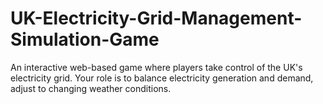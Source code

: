 # UK-Electricity-Grid-Management-Simulation-Game
An interactive web-based game where players take control of the UK's electricity grid. Your role is to balance electricity generation and demand, adjust to changing weather conditions.
